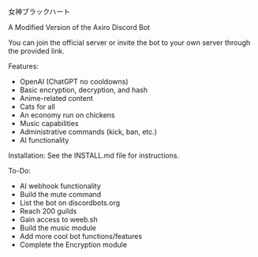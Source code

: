 女神ブラックハート

A Modified Version of the Axiro Discord Bot

You can join the official server or invite the bot to your own server through the provided link.

Features:
- OpenAI (ChatGPT no cooldowns)
- Basic encryption, decryption, and hash
- Anime-related content
- Cats for all
- An economy run on chickens
- Music capabilities
- Administrative commands (kick, ban, etc.)
- AI functionality

Installation:
See the INSTALL.md file for instructions.

To-Do:
- AI webhook functionality
- Build the mute command
- List the bot on discordbots.org
- Reach 200 guilds
- Gain access to weeb.sh
- Build the music module
- Add more cool bot functions/features
- Complete the Encryption module
